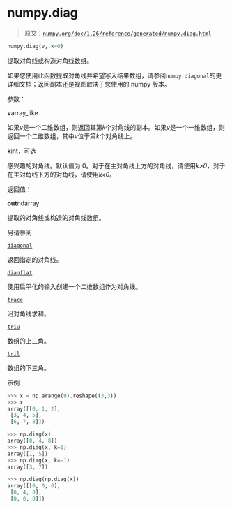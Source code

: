 # numpy.diag

> 原文：[`numpy.org/doc/1.26/reference/generated/numpy.diag.html`](https://numpy.org/doc/1.26/reference/generated/numpy.diag.html)

```py
numpy.diag(v, k=0)
```

提取对角线或构造对角线数组。

如果您使用此函数提取对角线并希望写入结果数组，请参阅`numpy.diagonal`的更详细文档；返回副本还是视图取决于您使用的 numpy 版本。

参数：

**v**array_like

如果*v*是一个二维数组，则返回其第*k*个对角线的副本。如果*v*是一个一维数组，则返回一个二维数组，其中*v*位于第*k*个对角线上。

**k**int，可选

感兴趣的对角线。默认值为 0。对于在主对角线上方的对角线，请使用*k>0*，对于在主对角线下方的对角线，请使用*k<0*。

返回值：

**out**ndarray

提取的对角线或构造的对角线数组。

另请参阅

[`diagonal`](https://numpy.org/doc/1.26/reference/generated/numpy.diagonal.html "numpy.diagonal")

返回指定的对角线。

[`diagflat`](https://numpy.org/doc/1.26/reference/generated/numpy.diagflat.html "numpy.diagflat")

使用扁平化的输入创建一个二维数组作为对角线。

[`trace`](https://numpy.org/doc/1.26/reference/generated/numpy.trace.html "numpy.trace")

沿对角线求和。

[`triu`](https://numpy.org/doc/1.26/reference/generated/numpy.triu.html "numpy.triu")

数组的上三角。

[`tril`](https://numpy.org/doc/1.26/reference/generated/numpy.tril.html "numpy.tril")

数组的下三角。

示例

```py
>>> x = np.arange(9).reshape((3,3))
>>> x
array([[0, 1, 2],
 [3, 4, 5],
 [6, 7, 8]]) 
```

```py
>>> np.diag(x)
array([0, 4, 8])
>>> np.diag(x, k=1)
array([1, 5])
>>> np.diag(x, k=-1)
array([3, 7]) 
```

```py
>>> np.diag(np.diag(x))
array([[0, 0, 0],
 [0, 4, 0],
 [0, 0, 8]]) 
```
